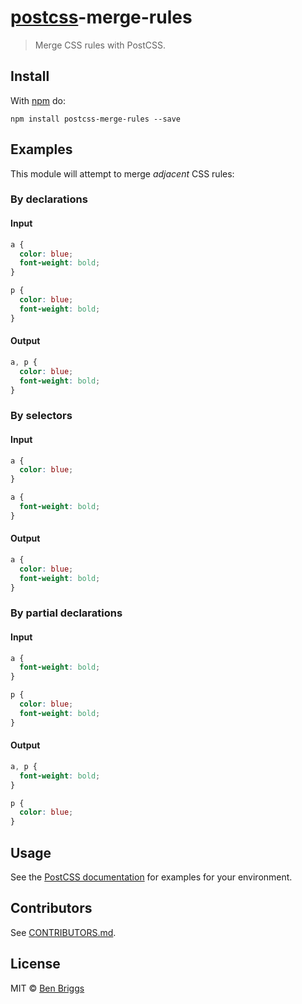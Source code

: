 # [postcss][postcss]-merge-rules

> Merge CSS rules with PostCSS.

## Install

With [npm](https://npmjs.org/package/postcss-merge-rules) do:

```
npm install postcss-merge-rules --save
```

## Examples

This module will attempt to merge _adjacent_ CSS rules:

### By declarations

#### Input

```css
a {
  color: blue;
  font-weight: bold;
}

p {
  color: blue;
  font-weight: bold;
}
```

#### Output

```css
a, p {
  color: blue;
  font-weight: bold;
}
```

### By selectors

#### Input

```css
a {
  color: blue;
}

a {
  font-weight: bold;
}
```

#### Output

```css
a {
  color: blue;
  font-weight: bold;
}
```

### By partial declarations

#### Input

```css
a {
  font-weight: bold;
}

p {
  color: blue;
  font-weight: bold;
}
```

#### Output

```css
a, p {
  font-weight: bold;
}

p {
  color: blue;
}
```

## Usage

See the [PostCSS documentation](https://github.com/postcss/postcss#usage) for
examples for your environment.

## Contributors

See
[CONTRIBUTORS.md](https://github.com/cssnano/cssnano/blob/master/CONTRIBUTORS.md).

## License

MIT © [Ben Briggs](http://beneb.info)

[postcss]: https://github.com/postcss/postcss
